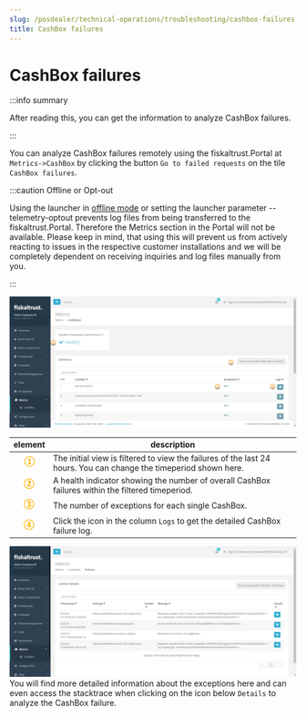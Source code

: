 ```yaml
---
slug: /posdealer/technical-operations/troubleshooting/cashbox-failures
title: CashBox failures
---
```

# CashBox failures

:::info summary

After reading this, you can get the information to analyze CashBox failures.

:::

You can analyze CashBox failures remotely using the fiskaltrust.Portal at `Metrics->CashBox` by clicking the button `Go to failed requests` on the tile `CashBox failures`.

:::caution Offline or Opt-out

Using the launcher in [offline mode](../troubleshooting/network-troubleshooting.md#verifying-online-mode) or setting the launcher parameter --telemetry-optout prevents log files from being transferred to the fiskaltrust.Portal. Therefore the Metrics section in the Portal will not be available.
Please keep in mind, that using this will prevent us from actively reacting to issues in the respective customer installations and we will be completely dependent on receiving inquiries and log files manually from you.

:::

![CashBox Failures ](./images/cashbox-failures.png)

| element | description                                                                                                                |
|:----------------------:|-------------------------------------------------------------------------------------------------------------------------------------|
|![Number 1](../../images/numbers/circle-1o.png) |The initial view is filtered to view the failures of the last 24 hours. You can change the timeperiod shown here.  |
|![Number 2](../../images/numbers/circle-2o.png) |A health indicator showing the number of overall CashBox failures within the filtered timeperiod. |
|![Number 3](../../images/numbers/circle-3o.png) |The number of exceptions for each single CashBox. |
|![Number 4](../../images/numbers/circle-4o.png) |Click the icon in the column `Logs` to get the detailed CashBox failure log. |

![CashBox Failure Log ](./images/cashbox-failure-log.png)
You will find more detailed information about the exceptions here and can even access the stacktrace when clicking on the icon below `Details` to analyze the CashBox failure.


